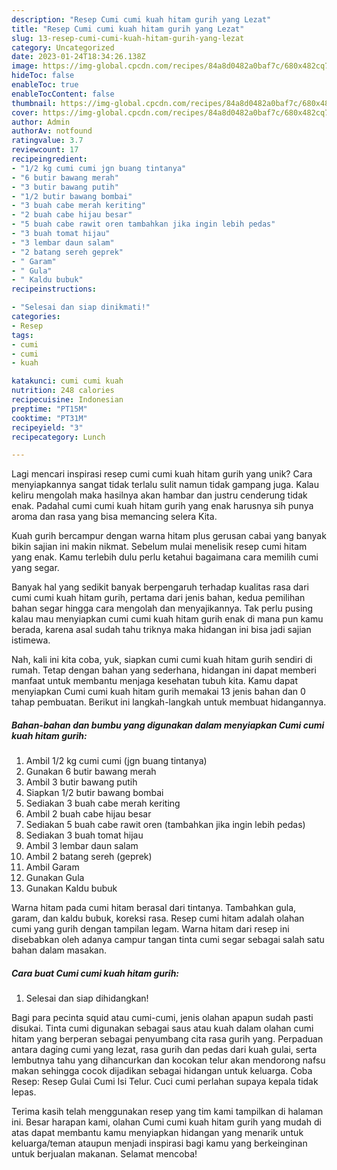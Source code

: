 ```yaml
---
description: "Resep Cumi cumi kuah hitam gurih yang Lezat"
title: "Resep Cumi cumi kuah hitam gurih yang Lezat"
slug: 13-resep-cumi-cumi-kuah-hitam-gurih-yang-lezat
category: Uncategorized
date: 2023-01-24T18:34:26.138Z
image: https://img-global.cpcdn.com/recipes/84a8d0482a0baf7c/680x482cq70/cumi-cumi-kuah-hitam-gurih-foto-resep-utama.jpg
hideToc: false
enableToc: true
enableTocContent: false
thumbnail: https://img-global.cpcdn.com/recipes/84a8d0482a0baf7c/680x482cq70/cumi-cumi-kuah-hitam-gurih-foto-resep-utama.jpg
cover: https://img-global.cpcdn.com/recipes/84a8d0482a0baf7c/680x482cq70/cumi-cumi-kuah-hitam-gurih-foto-resep-utama.jpg
author: Admin
authorAv: notfound
ratingvalue: 3.7
reviewcount: 17
recipeingredient:
- "1/2 kg cumi cumi jgn buang tintanya"
- "6 butir bawang merah"
- "3 butir bawang putih"
- "1/2 butir bawang bombai"
- "3 buah cabe merah keriting"
- "2 buah cabe hijau besar"
- "5 buah cabe rawit oren tambahkan jika ingin lebih pedas"
- "3 buah tomat hijau"
- "3 lembar daun salam"
- "2 batang sereh geprek"
- " Garam"
- " Gula"
- " Kaldu bubuk"
recipeinstructions:

- "Selesai dan siap dinikmati!"
categories:
- Resep
tags:
- cumi
- cumi
- kuah

katakunci: cumi cumi kuah 
nutrition: 248 calories
recipecuisine: Indonesian
preptime: "PT15M"
cooktime: "PT31M"
recipeyield: "3"
recipecategory: Lunch

---
```





Lagi mencari inspirasi resep cumi cumi kuah hitam gurih yang unik? Cara menyiapkannya sangat tidak terlalu sulit namun tidak gampang juga. Kalau keliru mengolah maka hasilnya akan hambar dan justru cenderung tidak enak. Padahal cumi cumi kuah hitam gurih yang enak harusnya sih punya aroma dan rasa yang bisa memancing selera Kita.





Kuah gurih bercampur dengan warna hitam plus gerusan cabai yang banyak bikin sajian ini makin nikmat. Sebelum mulai menelisik resep cumi hitam yang enak. Kamu terlebih dulu perlu ketahui bagaimana cara memilih cumi yang segar.

Banyak hal yang sedikit banyak berpengaruh terhadap kualitas rasa dari cumi cumi kuah hitam gurih, pertama dari jenis bahan, kedua pemilihan bahan segar hingga cara mengolah dan menyajikannya. Tak perlu pusing kalau mau menyiapkan cumi cumi kuah hitam gurih enak di mana pun kamu berada, karena asal sudah tahu triknya maka hidangan ini bisa jadi sajian istimewa.






Nah, kali ini kita coba, yuk, siapkan cumi cumi kuah hitam gurih sendiri di rumah. Tetap dengan bahan yang sederhana, hidangan ini dapat memberi manfaat untuk membantu menjaga kesehatan tubuh kita. Kamu dapat menyiapkan Cumi cumi kuah hitam gurih memakai 13 jenis bahan dan 0 tahap pembuatan. Berikut ini langkah-langkah untuk membuat hidangannya.

<!--inarticleads1-->

##### Bahan-bahan dan bumbu yang digunakan dalam menyiapkan Cumi cumi kuah hitam gurih:

1. Ambil 1/2 kg cumi cumi (jgn buang tintanya)
1. Gunakan 6 butir bawang merah
1. Ambil 3 butir bawang putih
1. Siapkan 1/2 butir bawang bombai
1. Sediakan 3 buah cabe merah keriting
1. Ambil 2 buah cabe hijau besar
1. Sediakan 5 buah cabe rawit oren (tambahkan jika ingin lebih pedas)
1. Sediakan 3 buah tomat hijau
1. Ambil 3 lembar daun salam
1. Ambil 2 batang sereh (geprek)
1. Ambil  Garam
1. Gunakan  Gula
1. Gunakan  Kaldu bubuk


Warna hitam pada cumi hitam berasal dari tintanya. Tambahkan gula, garam, dan kaldu bubuk, koreksi rasa. Resep cumi hitam adalah olahan cumi yang gurih dengan tampilan legam. Warna hitam dari resep ini disebabkan oleh adanya campur tangan tinta cumi segar sebagai salah satu bahan dalam masakan. 

<!--inarticleads2-->

##### Cara buat Cumi cumi kuah hitam gurih:


1. Selesai dan siap dihidangkan!

Bagi para pecinta squid atau cumi-cumi, jenis olahan apapun sudah pasti disukai. Tinta cumi digunakan sebagai saus atau kuah dalam olahan cumi hitam yang berperan sebagai penyumbang cita rasa gurih yang. Perpaduan antara daging cumi yang lezat, rasa gurih dan pedas dari kuah gulai, serta lembutnya tahu yang dihancurkan dan kocokan telur akan mendorong nafsu makan sehingga cocok dijadikan sebagai hidangan untuk keluarga. Coba Resep: Resep Gulai Cumi Isi Telur. Cuci cumi perlahan supaya kepala tidak lepas. 

Terima kasih telah menggunakan resep yang tim kami tampilkan di halaman ini. Besar harapan kami, olahan Cumi cumi kuah hitam gurih yang mudah di atas dapat membantu kamu menyiapkan hidangan yang menarik untuk keluarga/teman ataupun menjadi inspirasi bagi kamu yang berkeinginan untuk berjualan makanan. Selamat mencoba!
